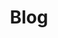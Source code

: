 ---
title: Blog


design:
  spacing: '5rem'
  background:
    image:
      filename: blog.svg
      filters:
          brightness: 1

---